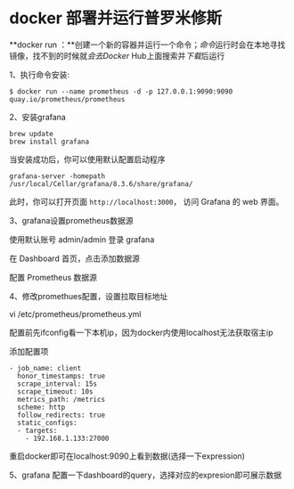 # docker 部署并运行普罗米修斯

**docker run ：**创建一个新的容器并运行一个命令；*命令*运行时会在本地寻找镜像，找不到的时候就*会去Docker* Hub上面搜索并*下载*后运行

1、执行命令安装:

```
$ docker run --name prometheus -d -p 127.0.0.1:9090:9090 quay.io/prometheus/prometheus
```

2、安装grafana

```
brew update
brew install grafana
```

当安装成功后，你可以使用默认配置启动程序

```
grafana-server -homepath /usr/local/Cellar/grafana/8.3.6/share/grafana/
```

此时，你可以打开页面 `http://localhost:3000`， 访问 Grafana 的 web 界面。

3、grafana设置prometheus数据源

使用默认账号 admin/admin 登录 grafana

在 Dashboard 首页，点击添加数据源

配置 Prometheus 数据源

4、修改promethues配置，设置拉取目标地址

vi /etc/prometheus/prometheus.yml

配置前先ifconfig看一下本机ip，因为docker内使用localhost无法获取宿主ip

添加配置项

```
- job_name: client
  honor_timestamps: true
  scrape_interval: 15s
  scrape_timeout: 10s
  metrics_path: /metrics
  scheme: http
  follow_redirects: true
  static_configs:
  - targets:
    - 192.168.1.133:27000
```

重启docker即可在localhost:9090上看到数据(选择一下expression)

5、grafana 配置一下dashboard的query，选择对应的expresion即可展示数据

